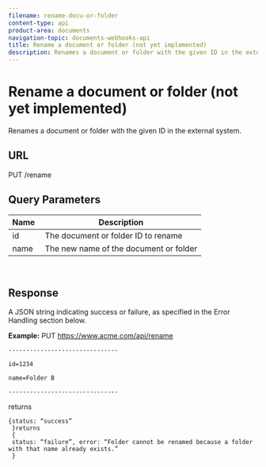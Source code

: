 ```yaml
---
filename: rename-docu-or-folder
content-type: api
product-area: documents
navigation-topic: documents-webhooks-api
title: Rename a document or folder (not yet implemented)
description: Renames a document or folder with the given ID in the external system.
---
```


# Rename a document or folder (not yet implemented)

Renames a document or folder with the given ID in the external system.

## URL

PUT /rename

## Query Parameters

| Name&nbsp; |Description |
|---|---|
| id |The document or folder ID to rename |
| name&nbsp; |The new name of the document or folder |

&nbsp;

## Response

A JSON string indicating success or failure, as specified in the Error Handling section below.

**Example:** PUT&nbsp;https://www.acme.com/api/rename

```
-------------------------------

id=1234

name=Folder B ­­­­­­­­­­­­­­­­­­­­­­­­­­­­­­­­­­­­

-------------------------------
```

returns

```
{status: “success”
 }returns
 {
 status: “failure”, error: “Folder cannot be renamed because a folder with that name already exists.”
 }
```
